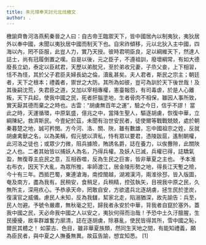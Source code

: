 ```yaml
---
title: 朱元璋奉天討元北伐檄文
author: .
---
```


檄諭齊魯河洛燕薊秦晉之人曰：自古帝王臨禦天下，皆中國居內以制夷狄，夷狄居外以奉中國，未聞以夷狄居中國而制天下也。自宋祚傾移，元以北狄入主中國，四海以內，罔不臣服，此豈人力，實乃天授。彼時君明臣良，足以綱維天下，然達人誌士，尚有冠履倒置之嘆。自是以後，元之臣子，不遵祖訓，廢壞綱常，有如大德廢長立幼，泰定以臣弒君，天歷以弟酖兄，至於弟收兄妻，子烝父妾，上下相習，恬不為怪，其於父子君臣夫婦長幼之倫，瀆亂甚矣。夫人君者，斯民之宗主；朝廷者，天下之根本；禮義者，禦世之大防。其所為如彼，豈可為訓於天下後世哉！及其後嗣沈荒，失君臣之道，又加以宰相專權，憲臺報怨，有司毒虐，於是人心離叛，天下兵起，使我中國之民，死者肝腦塗地，生者骨肉不相保，雖因人事所致，實天厭其德而棄之之時也。古雲：“胡虜無百年之運”，驗之今日，信乎不謬！
當此之時，天運循環，中原氣盛，億兆之中，當降生聖人，驅逐胡虜，恢復中華，立綱陳紀，救濟斯民。今壹紀於茲，未聞有治世安民者，徒使爾等戰戰兢兢，處於朝秦暮楚之地，誠可矜閔。方今河、洛、關、陜，雖有數雄，忘中國祖宗之姓，反就胡虜禽獸之名，以為美稱，假元號以濟私，恃有眾以要君，憑陵跋扈，遙制朝權，此河洛之徒也；或眾少力微，阻兵據險，賄誘名爵，誌在養力，以俟釁隙，此關陜之人也。二者其始皆以捕妖人為名，乃得兵權。及妖人已滅，兵權已得，誌驕氣盈，無復尊主庇民之意，互相吞噬，反為生民之巨害，皆非華夏之主也。
予本淮右布衣，因天下大亂，為眾所推，率師渡江，居金陵形勢之地，得長江天塹之險，今十有三年。西抵巴蜀，東連滄海，南控閩越，湖湘漢沔，兩淮徐邳，皆入版圖，奄及南方，盡為我有。民稍安，食稍足，兵稍精，控弦執矢，目視我中原之民，久無所主，深用疚心。予恭承天命，罔敢自安，方欲遣兵北逐胡虜，拯生民於塗炭，復漢官之威儀。慮民人未知，反為我讎，絜家北走，陷溺猶深，故先諭告：兵至，民人勿避。予號令嚴肅，無秋毫之犯，歸我者永安於中華，背我者自竄於塞外。蓋我中國之民，天必命我中國之人以安之，夷狄何得而治哉！予恐中土久汙膻腥，生民擾擾，故率群雄奮力廓清，誌在逐胡虜，除暴亂，使民皆得其所，雪中國之恥，爾民其體之！
如蒙古、色目，雖非華夏族類，然同生天地之間，有能知禮義，願為臣民者，與中夏之人撫養無異。故茲告諭，想宜知悉。 [1] 

